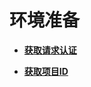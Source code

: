 # 环境准备<a name="ZH-CN_TOPIC_0124306061"></a>

-   **[获取请求认证](获取请求认证.md)**  

-   **[获取项目ID](获取项目ID.md)**  


